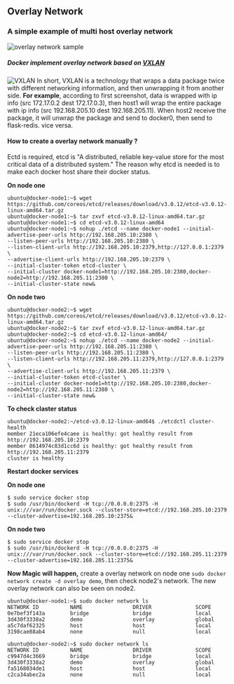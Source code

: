 ## Overlay Network

### A simple example of multi host overlay network
![overlay network sample](https://res.cloudinary.com/deey9oou3/image/upload/v1546813728/Screen_Shot_2019-01-07_at_9.20.23_am.png)
##### Docker implement overlay network based on [VXLAN](https://www.cisco.com/c/en/us/products/collateral/switches/nexus-9000-series-switches/white-paper-c11-729383.html)
![VXLAN](https://res.cloudinary.com/deey9oou3/image/upload/v1546814156/Screen_Shot_2019-01-07_at_9.35.34_am.png)
In short, VXLAN is a technology that wraps a data package twice with different networking information, and then unwrapping it from another side.
**For example**, according to first screenshot, data is wrapped with ip info (src 172.17.0.2 dest 172.17.0.3), then host1 will wrap the entire package with ip info (src 192.168.205.10 dest 192.168.205.11). When host2 receive the package, it will unwrap the package and send to docker0, then send to flask-redis. vice versa.
#### How to create a overlay network manually ?
Ectd is required, etcd is "A distributed, reliable key-value store for the most critical data of a distributed system." The reason why etcd is needed is to make each docker host share their docker status.

**On node one**

```
ubuntu@docker-node1:~$ wget https://github.com/coreos/etcd/releases/download/v3.0.12/etcd-v3.0.12-linux-amd64.tar.gz
ubuntu@docker-node1:~$ tar zxvf etcd-v3.0.12-linux-amd64.tar.gz
ubuntu@docker-node1:~$ cd etcd-v3.0.12-linux-amd64
ubuntu@docker-node1:~$ nohup ./etcd --name docker-node1 --initial-advertise-peer-urls http://192.168.205.10:2380 \
--listen-peer-urls http://192.168.205.10:2380 \
--listen-client-urls http://192.168.205.10:2379,http://127.0.0.1:2379 \
--advertise-client-urls http://192.168.205.10:2379 \
--initial-cluster-token etcd-cluster \
--initial-cluster docker-node1=http://192.168.205.10:2380,docker-node2=http://192.168.205.11:2380 \
--initial-cluster-state new&
```
**On node two**

```
ubuntu@docker-node2:~$ wget https://github.com/coreos/etcd/releases/download/v3.0.12/etcd-v3.0.12-linux-amd64.tar.gz
ubuntu@docker-node2:~$ tar zxvf etcd-v3.0.12-linux-amd64.tar.gz
ubuntu@docker-node2:~$ cd etcd-v3.0.12-linux-amd64/
ubuntu@docker-node2:~$ nohup ./etcd --name docker-node2 --initial-advertise-peer-urls http://192.168.205.11:2380 \
--listen-peer-urls http://192.168.205.11:2380 \
--listen-client-urls http://192.168.205.11:2379,http://127.0.0.1:2379 \
--advertise-client-urls http://192.168.205.11:2379 \
--initial-cluster-token etcd-cluster \
--initial-cluster docker-node1=http://192.168.205.10:2380,docker-node2=http://192.168.205.11:2380 \
--initial-cluster-state new&
```

**To check claster status**

```
ubuntu@docker-node2:~/etcd-v3.0.12-linux-amd64$ ./etcdctl cluster-health
member 21eca106efe4caee is healthy: got healthy result from http://192.168.205.10:2379
member 8614974c83d1cc6d is healthy: got healthy result from http://192.168.205.11:2379
cluster is healthy
```
**Restart docker services**

**On node one**

```
$ sudo service docker stop
$ sudo /usr/bin/dockerd -H tcp://0.0.0.0:2375 -H unix:///var/run/docker.sock --cluster-store=etcd://192.168.205.10:2379 --cluster-advertise=192.168.205.10:2375&
```

**On node two**

```
$ sudo service docker stop
$ sudo /usr/bin/dockerd -H tcp://0.0.0.0:2375 -H unix:///var/run/docker.sock --cluster-store=etcd://192.168.205.11:2379 --cluster-advertise=192.168.205.11:2375&
```
**Now Magic will happen,** create a overlay network on node one `sudo docker network create -d overlay demo`, then check node2's network. The new overlay network can also be seen on node2.

```
ubuntu@docker-node1:~$ sudo docker network ls
NETWORK ID          NAME                DRIVER              SCOPE
0e7bef3f143a        bridge              bridge              local
3d430f3338a2        demo                overlay             global
a5c7daf62325        host                host                local
3198cae88ab4        none                null                local
```
```
ubuntu@docker-node2:~$ sudo docker network ls
NETWORK ID          NAME                DRIVER              SCOPE
c9947d4c3669        bridge              bridge              local
3d430f3338a2        demo                overlay             global
fa5168034de1        host                host                local
c2ca34abec2a        none                null                local
```

